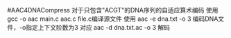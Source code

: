 #AAC4DNACompress
对于只包含"ACGT"的DNA序列的自适应算术编码
使用 gcc -o aac main.c aac.c file.c编译源文件
使用 aac -e dna.txt -o 3 编码DNA文件，-o指定上下文阶数为3
对应 aac -d dna.txt.ac -o 3 解码
